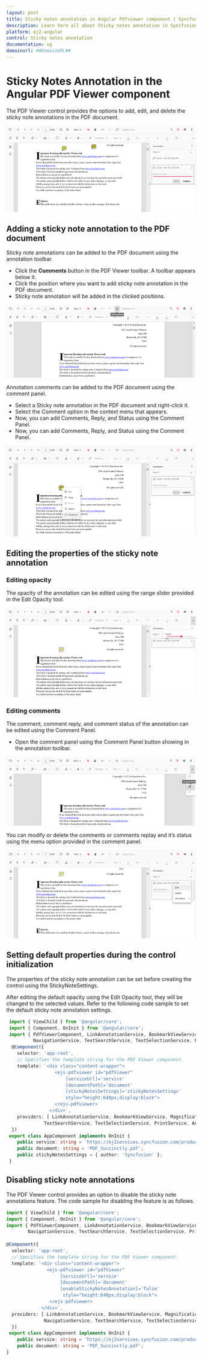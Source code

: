 ```yaml
---
layout: post
title: Sticky notes annotation in Angular Pdfviewer component | Syncfusion
description: Learn here all about Sticky notes annotation in Syncfusion Angular Pdfviewer component of Syncfusion Essential JS 2 and more.
platform: ej2-angular
control: Sticky notes annotation 
documentation: ug
domainurl: ##DomainURL##
---
```


# Sticky Notes Annotation in the Angular PDF Viewer component

The PDF Viewer control provides the options to add, edit, and delete the sticky note annotations in the PDF document.

![StickyNotesAnnotation](../../pdfviewer/images/stickynotes_annotation.png)

## Adding a sticky note annotation to the PDF document

Sticky note annotations can be added to the PDF document using the annotation toolbar.

* Click the **Comments** button in the PDF Viewer toolbar. A toolbar appears below it.
* Click the position where you want to add sticky note annotation in the PDF document.
* Sticky note annotation will be added in the clicked positions.

![StickyNotesTool](../../pdfviewer/images/stickynotes_tool.png)

Annotation comments can be added to the PDF document using the comment panel.

* Select a Sticky note annotation in the PDF document and right-click it.
* Select the Comment option in the context menu that appears.
* Now, you can add Comments, Reply, and Status using the Comment Panel.
* Now, you can add Comments, Reply, and Status using the Comment Panel.

![StickyNotesComment](../../pdfviewer/images/stickynotes_comment.png)

## Editing the properties of the sticky note annotation

### Editing opacity

The opacity of the annotation can be edited using the range slider provided in the Edit Opacity tool.

![StickyNotesOpacity](../../pdfviewer/images/sticky_opacity.png)

### Editing comments

The comment, comment reply, and comment status of the annotation can be edited using the Comment Panel.

* Open the comment panel using the Comment Panel button showing in the annotation toolbar.

![StickyNotesComment](../../pdfviewer/images/commentPanel.png)

You can modify or delete the comments or comments replay and it’s status using the menu option provided in the comment panel.

![StickyNotesEdit](../../pdfviewer/images/sticky_editbtn.png)

## Setting default properties during the control initialization

The properties of the sticky note annotation can be set before creating the control using the StickyNoteSettings.

After editing the default opacity using the Edit Opacity tool, they will be changed to the selected values. Refer to the following code sample to set the default sticky note annotation settings.

```typescript
 import { ViewChild } from '@angular/core';
 import { Component, OnInit } from '@angular/core';
 import { PdfViewerComponent, LinkAnnotationService, BookmarkViewService, MagnificationService, ThumbnailViewService, ToolbarService,
          NavigationService, TextSearchService, TextSelectionService, PrintService, AnnotationService } from '@syncfusion/ej2-angular-pdfviewer';
  @Component({
    selector: 'app-root',
    // Specifies the template string for the PDF Viewer component.
    template: `<div class="content-wrapper">
                  <ejs-pdfviewer id="pdfViewer"
                      [serviceUrl]='service'
                      [documentPath]='document'
                      [stickyNotesSettings]='stickyNotesSettings'
                      style="height:640px;display:block">
                  </ejs-pdfviewer>
                </div>`,
    providers: [ LinkAnnotationService, BookmarkViewService, MagnificationService, ThumbnailViewService, ToolbarService, NavigationService,
              TextSearchService, TextSelectionService, PrintService, AnnotationService]
  })
 export class AppComponent implements OnInit {
    public service: string = 'https://ej2services.syncfusion.com/production/web-services/api/pdfviewer';
    public document: string = 'PDF_Succinctly.pdf';
    public stickyNotesSettings = { author: 'Syncfusion' };
 }

```

## Disabling sticky note annotations

The PDF Viewer control provides an option to disable the sticky note annotations feature. The code sample for disabling the feature is as follows.

```typescript
import { ViewChild } from '@angular/core';
import { Component, OnInit } from '@angular/core';
import { PdfViewerComponent, LinkAnnotationService, BookmarkViewService, MagnificationService, ThumbnailViewService, ToolbarService,
        NavigationService, TextSearchService, TextSelectionService, PrintService, AnnotationService } from '@syncfusion/ej2-angular-pdfviewer';

@Component({
  selector: 'app-root',
  // Specifies the template string for the PDF Viewer component.
  template: `<div class="content-wrapper">
               <ejs-pdfviewer id="pdfViewer"
                    [serviceUrl]='service'
                    [documentPath]='document'
                    [enableStickyNotesAnnotation]='false'
                     style="height:640px;display:block">
                </ejs-pdfviewer>
             </div>`,
  providers: [ LinkAnnotationService, BookmarkViewService, MagnificationService, ThumbnailViewService, ToolbarService,
              NavigationService, TextSearchService, TextSelectionService, PrintService, AnnotationService]
  })
 export class AppComponent implements OnInit {
    public service: string = 'https://ej2services.syncfusion.com/production/web-services/api/pdfviewer';
    public document: string = 'PDF_Succinctly.pdf';
}
```
